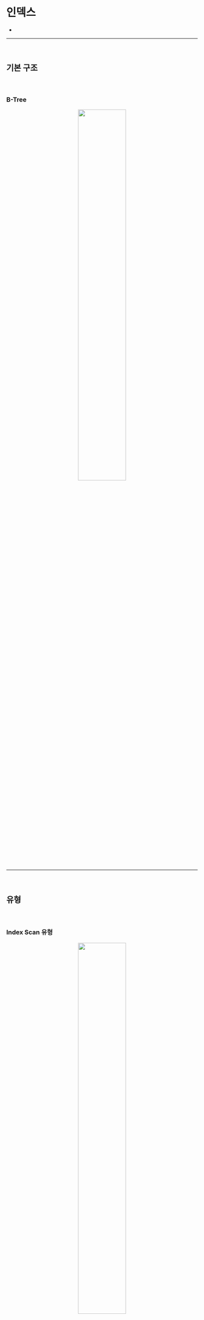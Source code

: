 # 인덱스
> 
* 

<hr>
<br>

## 기본 구조
#### 

<br>

### B-Tree

<div align="center">
  <img width="50%" src="https://github.com/user-attachments/assets/7154024d-4376-4b5b-85e9-bf5e3cd75508" />
</div>

<br>

<br>
<hr>
<br>

## 유형
#### 

<br>

### Index Scan 유형

<div align="center">
  <img width="50%" src="https://github.com/user-attachments/assets/01e043be-c050-4000-86f0-44fa0a7aed6f" />
</div>

### 파티션 유형


<br>
<hr>
<br>

